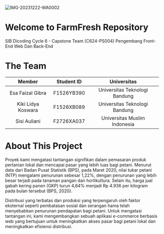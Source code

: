 ![IMG-20231222-WA0002](https://github.com/DuitDojo-Capstone-Project/.github/assets/126539714/d366de4b-619e-4619-bb77-4d4d7dadf5aa)

# Welcome to FarmFresh Repository

SIB Dicoding Cycle 6 - Capstone Team (C624-PS004)
Pengembang Front-End Web Dan Back-End 

# The Team

|            Member                   | Student ID  |          Universitas           |
| :---------------------------------: | :---------: | :---------------------------:  |
| Esa Faizal Gibra                    | F1526YB390  | Universitas Teknologi Bandung  |
| Kiki Lidya Koswara                  | F1526XB089  | Universitas Teknologi Bandung  |
| Sisi Auliani                        | F2726XA037  | Universitas Muslim Indonesia   |

# About This Project
Proyek kami mengatasi tantangan signifikan dalam pemasaran produk pertanian lokal dan mencapai pasar yang lebih luas bagi petani. Menurut data dari Badan Pusat Statistik (BPS), 
pada Maret 2020, nilai tukar petani (NTP) mengalami penurunan sebesar 1,22%, dengan penurunan yang lebih besar terjadi pada tanaman pangan dan hortikultura. Selain itu, 
harga jual gabah kering panen (GKP) turun 4,64% menjadi Rp 4.936 per kilogram pada bulan tersebut (BPS, 2020).

Distribusi yang terbatas dan produksi yang terpengaruh oleh faktor eksternal seperti pembatasan sosial dan serangan hama telah menyebabkan penurunan pendapatan bagi petani. 
Untuk mengatasi tantangan ini, kami mengembangkan sebuah aplikasi e-commerce berbasis web yang bertujuan untuk meningkatkan akses pasar bagi petani lokal dan meningkatkan 
efisiensi distribusi.
